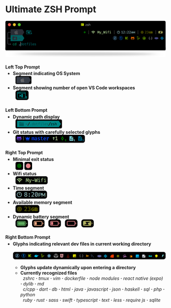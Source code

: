 <h1>
  Ultimate ZSH Prompt
</h1>
<p>
 <img width="600px" src="screenshots/promptdemo.png">
</p>
  <h4>Left Top Prompt</h4>
  <ul style="margin-top:-15px">
    <li>
      <b>Segment indicating OS System</b>
    </li>
      &nbsp&nbsp<img  height="25px" src="screenshots/os_demo.png">
    <li>
      <b>Segment showing number of open VS Code workspaces</b>
    </li>
      &nbsp&nbsp<img  height="30px" src="screenshots/vscode_demo.png">
  </ul>
  <h4>Left Bottom Prompt</h4>
  <ul style="margin-top:-15px">
     <li>
      <b>Dynamic path display</b>
     </li>
      &nbsp&nbsp<img  height="28px" src="screenshots/path_demo.png">
     <li>
      <b>Git status with carefully selected glyphs</b>
     </li>
      &nbsp&nbsp<img  height="25px" src="screenshots/git_demo.png">
  </ul>
  <h4>Right Top Prompt</h4>
  <ul style="margin-top:-15px">
    <li>
      <b>Minimal exit status</b>
    </li>
      &nbsp&nbsp<img height="25px" src="screenshots/exit_status_demo.png">
     <li>
      <b>Wifi status</b>
     </li>
      &nbsp&nbsp<img  height="25px" src="screenshots/wifi_demo.png">
     <li>
     <b>Time segment</b>
     </li>
      &nbsp&nbsp<img  height="25px" src="screenshots/time_demo.png">
     <li>
      <b>Available memory segment</b>
     </li>
      &nbsp&nbsp<img height="25px" src="screenshots/memory_demo.png">
     <li>
      <b>Dynamic battery segment</b>
     </li>
      &nbsp&nbsp<img  height="25px" src="screenshots/battery_demo.png">
  </ul>
  <h4>Right Bottom Prompt</h4>
  <ul style="margin-top:-15px">
     <li>
      <b>Glyphs indicating relevant dev files in current working directory</b>
      </li>
       &nbsp&nbsp<img width="570px" src="screenshots/contextual_glyphs.png">
      <ul>
        <li>
        <b>Glyphs update dynamically upon entering a directory</b>
        </li>
        <li>
          <b>Currently recognized files</b>
          <br>&nbsp <i>zshrc <b>·</b> tmux <b>·</b> vim <b>·</b> dockerfile <b>·</b> node modules <b>·</b> react native (expo) <b>·</b> dylib <b>·</b> md <br>&nbsp c/cpp <b>·</b> dart <b>·</b> db <b>·</b> html <b>·</b> java <b>·</b> javascript <b>·</b> json <b>·</b> haskell <b>·</b> sql <b>·</b> php <b>·</b> python <br>&nbsp ruby <b>·</b> rust <b>·</b> sass <b>·</b> swift <b>·</b> typescript <b>·</b> text <b>·</b> less <b>·</b> require js <b>·</b> sqlite</i>
      </li>
     </ul>
  </ul>
